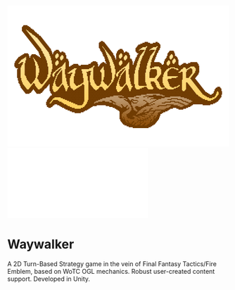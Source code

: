 
  <img width="640px" height="320px" src="logo_shine.gif">


<img src="header.svg" width="320px" height="160px">


# Waywalker
A 2D Turn-Based Strategy game in the vein of Final Fantasy Tactics/Fire Emblem, based on WoTC OGL mechanics. Robust user-created content support. Developed in Unity.
